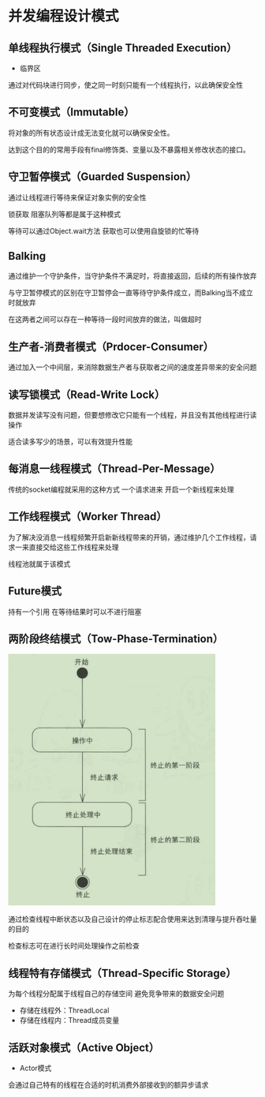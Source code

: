 # 并发编程设计模式

## 单线程执行模式（Single Threaded Execution）

- 临界区

通过对代码块进行同步，使之同一时刻只能有一个线程执行，以此确保安全性

## 不可变模式（Immutable）

将对象的所有状态设计成无法变化就可以确保安全性。

达到这个目的的常用手段有final修饰类、变量以及不暴露相关修改状态的接口。

## 守卫暂停模式（Guarded Suspension）

通过让线程进行等待来保证对象实例的安全性

锁获取 阻塞队列等都是属于这种模式

等待可以通过Object.wait方法 获取也可以使用自旋锁的忙等待

## Balking

通过维护一个守护条件，当守护条件不满足时，将直接返回，后续的所有操作放弃

与守卫暂停模式的区别在守卫暂停会一直等待守护条件成立，而Balking当不成立时就放弃

在这两者之间可以存在一种等待一段时间放弃的做法，叫做超时

## 生产者-消费者模式（Prdocer-Consumer）

通过加入一个中间层，来消除数据生产者与获取者之间的速度差异带来的安全问题

## 读写锁模式（Read-Write Lock）

数据并发读写没有问题，但要想修改它只能有一个线程，并且没有其他线程进行读操作

适合读多写少的场景，可以有效提升性能

## 每消息一线程模式（Thread-Per-Message）

传统的socket编程就采用的这种方式 一个请求进来 开启一个新线程来处理

## 工作线程模式（Worker Thread）

为了解决没消息一线程频繁开启新新线程带来的开销，通过维护几个工作线程，请求一来直接交给这些工作线程来处理

线程池就属于该模式

## Future模式

持有一个引用 在等待结果时可以不进行阻塞

## 两阶段终结模式（Tow-Phase-Termination）

![屏幕截图 2021-04-02 102529](/assets/屏幕截图%202021-04-02%20102529.png)

通过检查线程中断状态以及自己设计的停止标志配合使用来达到清理与提升吞吐量的目的

检查标志可在进行长时间处理操作之前检查

## 线程特有存储模式（Thread-Specific Storage）

为每个线程分配属于线程自己的存储空间 避免竞争带来的数据安全问题

- 存储在线程外：ThreadLocal
- 存储在线程内：Thread成员变量

## 活跃对象模式（Active Object）

- Actor模式

会通过自己特有的线程在合适的时机消费外部接收到的额异步请求
